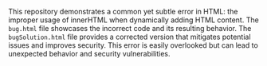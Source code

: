 This repository demonstrates a common yet subtle error in HTML: the improper usage of innerHTML when dynamically adding HTML content. The `bug.html` file showcases the incorrect code and its resulting behavior. The `bugSolution.html` file provides a corrected version that mitigates potential issues and improves security.  This error is easily overlooked but can lead to unexpected behavior and security vulnerabilities.